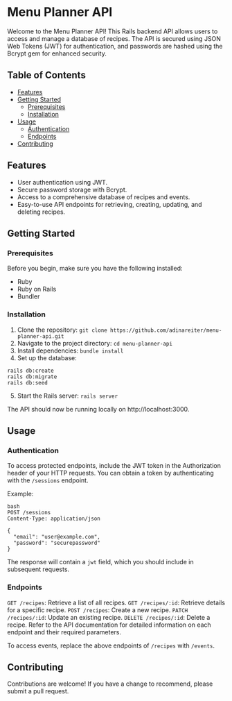 # Menu Planner API

Welcome to the Menu Planner API! This Rails backend API allows users to access and manage a database of recipes. The API is secured using JSON Web Tokens (JWT) for authentication, and passwords are hashed using the Bcrypt gem for enhanced security.

## Table of Contents
- [Features](https://github.com/adinareiter/menu-planner-api/blob/main/README.md#features)
- [Getting Started](https://github.com/adinareiter/menu-planner-api/blob/main/README.md#getting-started)
  - [Prerequisites](https://github.com/adinareiter/menu-planner-api/blob/main/README.md#prerequisites)
  - [Installation](https://github.com/adinareiter/menu-planner-api/blob/main/README.md#installation)
- [Usage](https://github.com/adinareiter/menu-planner-api/blob/main/README.md#usage)
  - [Authentication](https://github.com/adinareiter/menu-planner-api/blob/main/README.md#authentication)
  - [Endpoints](https://github.com/adinareiter/menu-planner-api/blob/main/README.md#endpoints)
- [Contributing](https://github.com/adinareiter/menu-planner-api/blob/main/README.md#contributing)

## Features
- User authentication using JWT.
- Secure password storage with Bcrypt.
- Access to a comprehensive database of recipes and events.
- Easy-to-use API endpoints for retrieving, creating, updating, and deleting recipes.

## Getting Started
### Prerequisites
Before you begin, make sure you have the following installed:
- Ruby
- Ruby on Rails
- Bundler

### Installation
1. Clone the repository:
`git clone https://github.com/adinareiter/menu-planner-api.git`
2. Navigate to the project directory:
`cd menu-planner-api`
3. Install dependencies:
`bundle install`
4. Set up the database:
```
rails db:create
rails db:migrate
rails db:seed
```
5. Start the Rails server:
`rails server`

The API should now be running locally on http://localhost:3000.

## Usage
### Authentication
To access protected endpoints, include the JWT token in the Authorization header of your HTTP requests. You can obtain a token by authenticating with the `/sessions` endpoint.

Example:

```
bash
POST /sessions
Content-Type: application/json

{
  "email": "user@example.com",
  "password": "securepassword"
}
```
The response will contain a `jwt` field, which you should include in subsequent requests.

### Endpoints
`GET /recipes`: Retrieve a list of all recipes.
`GET /recipes/:id`: Retrieve details for a specific recipe.
`POST /recipes`: Create a new recipe.
`PATCH /recipes/:id`: Update an existing recipe.
`DELETE /recipes/:id`: Delete a recipe. Refer to the API documentation for detailed information on each endpoint and their required parameters.

To access events, replace the above endpoints of `/recipes` with `/events`.

## Contributing
Contributions are welcome! If you have a change to recommend, please submit a pull request.

